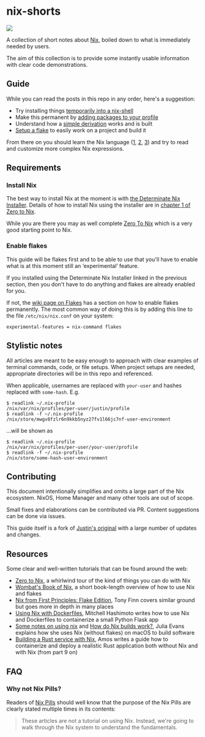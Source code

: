 # nix-shorts

![](./logo.png)

A collection of short notes about [Nix](https://nixos.org/), boiled down to what is immediately needed by users.

The aim of this collection is to provide some instantly usable information with clear code demonstrations.

## Guide

While you can read the posts in this repo in any order, here's a suggestion:

* Try installing things [temporarily into a nix-shell](posts/working-with-nix-shells.md)
* Make this permanent by [adding packages to your profile](posts/install-things-to-nix-profile.md)
* Understand how a [simple derivation](posts/your-first-derivation.md) works and is built
* [Setup a flake](posts/develop-and-build-with-flakes.md) to easily work on a project and build it

From there on you should learn the Nix language ([1](https://fasterthanli.me/series/building-a-rust-service-with-nix/part-9#nix-the-language), [2](https://nix.dev/tutorials/first-steps/nix-language), [3](https://code.tvl.fyi/about/nix/nix-1p)) and try to read and customize more complex Nix expressions.

## Requirements

### Install Nix

The best way to install Nix at the moment is with [the Determinate Nix Installer](https://github.com/DeterminateSystems/nix-installer). Details of how to install Nix using the installer are in [chapter 1 of Zero to Nix](https://zero-to-nix.com/start/install).

While you are there you may as well complete [Zero To Nix](https://zero-to-nix.com) which is a very good starting point to Nix.

### Enable flakes

This guide will be flakes first and to be able to use that you'll have to enable what is at this moment still an ‘experimental’ feature.

If you installed using the Determinate Nix Installer linked in the previous section, then you don't have to do anything and flakes are already enabled for you.

If not, the [wiki page on Flakes](https://nixos.wiki/wiki/Flakes) has a section on how to enable flakes permanently. The most common way of doing this is by adding this line to the file `/etc/nix/nix.conf` on your system:

```
experimental-features = nix-command flakes
```

## Stylistic notes

All articles are meant to be easy enough to approach with clear examples of terminal commands, code, or file setups. When project setups are needed, appropriate directories will be in this repo and referenced.

When applicable, usernames are replaced with `your-user` and hashes replaced with `some-hash`. E.g.

```
$ readlink ~/.nix-profile
/nix/var/nix/profiles/per-user/justin/profile
$ readlink -f ~/.nix-profile
/nix/store/mwgv8fzlr6n9kkb5nyz27fv1l66jc7nf-user-environment
```

...will be shown as

```
$ readlink ~/.nix-profile
/nix/var/nix/profiles/per-user/your-user/profile
$ readlink -f ~/.nix-profile
/nix/store/some-hash-user-environment
```

## Contributing

This document intentionally simplifies and omits a large part of the Nix ecosystem. NixOS, Home Manager and many other tools are out of scope.

Small fixes and elaborations can be contributed via PR. Content suggestions can be done via issues.

This guide itself is a fork of [Justin's original](https://github.com/justinwoo/nix-shorts) with a large number of updates and changes.

## Resources

Some clear and well-written tutorials that can be found around the web:

* [Zero to Nix](https://zero-to-nix.com/), a whirlwind tour of the kind of things you can do with Nix
* [Wombat's Book of Nix](https://mhwombat.codeberg.page/nix-book/), a short book-length overview of how to use Nix and flakes
* [Nix from First Principles: Flake Edition](https://tonyfinn.com/blog/nix-from-first-principles-flake-edition/), Tony Finn covers similar ground but goes more in depth in many places
* [Using Nix with Dockerfiles](https://mitchellh.com/writing/nix-with-dockerfiles), Mitchell Hashimoto writes how to use Nix and Dockerfiles to containerize a small Python Flask app
* [Some notes on using nix](https://jvns.ca/blog/2023/02/28/some-notes-on-using-nix/) and [How do Nix builds work?](https://jvns.ca/blog/2023/03/03/how-do-nix-builds-work-/), Julia Evans explains how she uses Nix (without flakes) on macOS to build software
* [Building a Rust service with Nix](https://fasterthanli.me/series/building-a-rust-service-with-nix), Amos writes a guide how to containerize and deploy a realistic Rust application both without Nix and with Nix (from part 9 on)

## FAQ

### Why not Nix Pills?

Readers of [Nix Pills](https://nixos.org/nixos/nix-pills/) should well know that the purpose of the Nix Pills are clearly stated multiple times in its contents:

> These articles are not a tutorial on using Nix. Instead, we're going to walk through the Nix system to understand the fundamentals.
